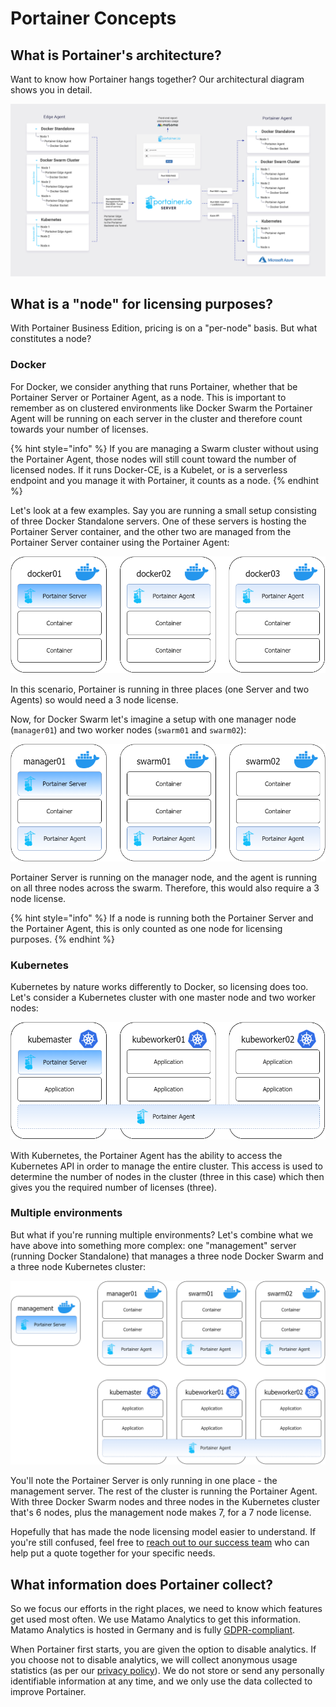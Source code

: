 # Portainer Concepts

## What is Portainer's architecture?

Want to know how Portainer hangs together? Our architectural diagram shows you in detail.

![](../.gitbook/assets/portainer-architecture-detailed.png)

## What is a "node" for licensing purposes?

With Portainer Business Edition, pricing is on a "per-node" basis. But what constitutes a node?

### Docker

For Docker, we consider anything that runs Portainer, whether that be Portainer Server or Portainer Agent, as a node. This is important to remember as on clustered environments like Docker Swarm the Portainer Agent will be running on each server in the cluster and therefore count towards your number of licenses.

{% hint style="info" %}
If you are managing a Swarm cluster without using the Portainer Agent, those nodes will still count toward the number of licensed nodes. If it runs Docker-CE, is a Kubelet, or is a serverless endpoint and you manage it with Portainer, it counts as a node.
{% endhint %}

Let's look at a few examples. Say you are running a small setup consisting of three Docker Standalone servers. One of these servers is hosting the Portainer Server container, and the other two are managed from the Portainer Server container using the Portainer Agent:

![](../.gitbook/assets/licensing-docker-standalone.png)

In this scenario, Portainer is running in three places (one Server and two Agents) so would need a 3 node license.

Now, for Docker Swarm let's imagine a setup with one manager node (`manager01`) and two worker nodes (`swarm01` and `swarm02`):

![](../.gitbook/assets/licensing-docker-swarm.png)

Portainer Server is running on the manager node, and the agent is running on all three nodes across the swarm. Therefore, this would also require a 3 node license.

{% hint style="info" %}
If a node is running both the Portainer Server and the Portainer Agent, this is only counted as one node for licensing purposes.
{% endhint %}

### Kubernetes

Kubernetes by nature works differently to Docker, so licensing does too. Let's consider a Kubernetes cluster with one master node and two worker nodes:

![](../.gitbook/assets/licensing-kubernetes.png)

With Kubernetes, the Portainer Agent has the ability to access the Kubernetes API in order to manage the entire cluster. This access is used to determine the number of nodes in the cluster (three in this case) which then gives you the required number of licenses (three).

### Multiple environments

But what if you're running multiple environments? Let's combine what we have above into something more complex: one "management" server (running Docker Standalone) that manages a three node Docker Swarm and a three node Kubernetes cluster:

![](../.gitbook/assets/licensing-combo.png)

You'll note the Portainer Server is only running in one place - the management server. The rest of the cluster is running the Portainer Agent. With three Docker Swarm nodes and three nodes in the Kubernetes cluster that's 6 nodes, plus the management node makes 7, for a 7 node license.

Hopefully that has made the node licensing model easier to understand. If you're still confused, feel free to [reach out to our success team](mailto:success@portainer.io) who can help put a quote together for your specific needs.

## What information does Portainer collect?

So we focus our efforts in the right places, we need to know which features get used most often. We use Matamo Analytics to get this information. Matamo Analytics is hosted in Germany and is fully [GDPR-compliant](https://gdpr.eu).

When Portainer first starts, you are given the option to disable analytics. If you choose not to disable analytics, we will collect anonymous usage statistics (as per our [privacy policy](https://www.portainer.io/privacy-policy)). We do not store or send any personally identifiable information at any time, and we only use the data collected to improve Portainer.
